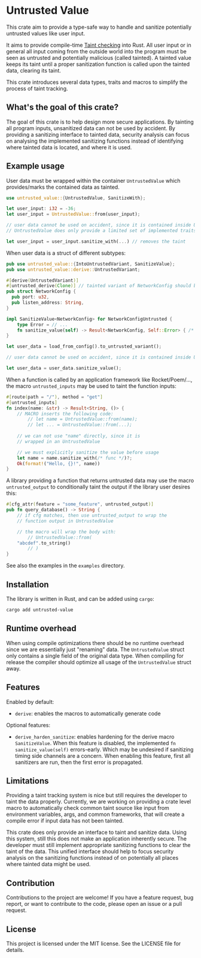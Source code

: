 # Untrusted Value
This crate aim to provide a type-safe way to handle and sanitize potentially untrusted values
like user input.

It aims to provide compile-time [Taint checking](https://en.wikipedia.org/wiki/Taint_checking)
into Rust. All user input or in general all input coming from the outside
world into the program must be seen as untrusted and potentially malicious (called tainted).
A tainted value keeps its taint until a proper sanitization function is called
upon the tainted data, clearing its taint.

This crate introduces several data types, traits and macros to simplify the process
of taint tracking.

## What's the goal of this crate?
The goal of this crate is to help design more secure applications. By tainting all
program inputs, unsanitized data can not be used by accident. By providing a sanitizing
interface to tainted data, security analysis can focus on analysing the implemented sanitizing functions
instead of identifying where tainted data is located, and where it is used.

## Example usage
User data must be wrapped within the container `UntrustedValue` which
provides/marks the contained data as tainted.
```rust
use untrusted_value::{UntrustedValue, SanitizeWith};

let user_input: i32 = -36;
let user_input = UntrustedValue::from(user_input);

// user data cannot be used on accident, since it is contained inside UntrustedValues
// UntrustedValue does only provide a limited set of implemented traits like Clone

let user_input = user_input.sanitize_with(...) // removes the taint
```

When user data is a struct of different subtypes:

```rust
pub use untrusted_value::{IntoUntrustedVariant, SanitizeValue};
pub use untrusted_value::derive::UntrustedVariant;

#[derive(UntrustedVariant)]
#[untrusted_derive(Clone)] // tainted variant of NetworkConfig should be Cloneable
pub struct NetworkConfig {
  pub port: u32,
  pub listen_address: String,
}

impl SanitizeValue<NetworkConfig> for NetworkConfigUntrusted {
    type Error = // ...
    fn sanitize_value(self) -> Result<NetworkConfig, Self::Error> { /* ... */ }
}

let user_data = load_from_config().to_untrusted_variant();

// user data cannot be used on accident, since it is contained inside UntrustedValues

let user_data = user_data.sanitize_value();
```

When a function is called by an application framework like Rocket/Poem/...,
the macro `untrusted_inputs` may be used to taint the function inputs:

```rust
#[route(path = "/"), method = "get"]
#[untrusted_inputs]
fn index(name: &str) -> Result<String, ()> {
    // MACRO inserts the following code:
        // let name = UntrustedValue::from(name);
        // let ... = UntrustedValue::from(...);
    
    // we can not use "name" directly, since it is
    // wrapped in an UntrustedValue

    // we must explicitly sanitize the value before usage
    let name = name.sanitize_with(/* func */)?;
    Ok(format!("Hello, {}!", name))
}
```

A library providing a function that returns untrusted data may use the macro `untrusted_output` to conditionally
taint the output if the library user desires this:

```rust
#[cfg_attr(feature = "some_feature", untrusted_output)]
pub fn query_database() -> String {
    // if cfg matches, then use untrusted_output to wrap the
    // function output in UntrustedValue

    // the macro will wrap the body with:
        // UntrustedValue::from(
    "abcdef".to_string()
        // )
}
```

See also the examples in the `examples` directory.

## Installation
The library is written in Rust, and can be added using `cargo`:
```bash
cargo add untrusted-value
```

## Runtime overhead
When using compile optimizations there should be no runtime overhead since
we are essentially just "renaming" data. The `UntrustedValue`
struct only contains a single field of the original data type.
When compiling for release the compiler should optimize all usage
of the `UntrustedValue` struct away.

## Features
Enabled by default:
 * `derive`: enables the macros to automatically generate code

Optional features:
 * `derive_harden_sanitize`: enables hardening for the derive macro `SanitizeValue`. When this feature is disabled, the
    implemented `fn sanitize_value(self)` errors-early. Which may be undesired if sanitizing timing side
    channels are a concern. When enabling this feature, first all sanitizers are run, then
    the first error is propagated.

## Limitations
Providing a taint tracking system is nice but still requires the developer to
taint the data properly. Currently, we are working on providing a crate level macro
to automatically check common taint source like input from environment variables, args, and
common frameworks, that will create a compile error if input data has not been tainted.

This crate does only provide an interface to taint and sanitize data. Using this system, still this does
not make an application inherently secure. The developer must still implement
appropriate sanitizing functions to clear the taint of the data. This unified
interface should help to focus security analysis on the sanitizing functions
instead of on potentially all places where tainted data might be used.

## Contribution
Contributions to the project are welcome! If you have a feature request,
bug report, or want to contribute to the code, please open an
issue or a pull request.

## License
This project is licensed under the MIT license. See the LICENSE file for details.

